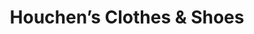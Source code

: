 ---
title: "Houchen’s Clothes & Shoes"
url: /falmouth/houchens-clothes-und-shoes/
shop: Kleidung
---